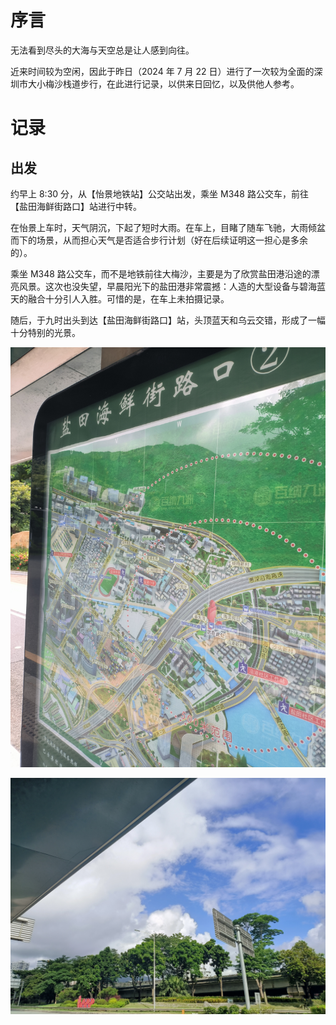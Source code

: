 # 序言

无法看到尽头的大海与天空总是让人感到向往。

近来时间较为空闲，因此于昨日（2024 年 7 月 22 日）进行了一次较为全面的深圳市大小梅沙栈道步行，在此进行记录，以供来日回忆，以及供他人参考。

# 记录

## 出发

约早上 8:30 分，从【怡景地铁站】公交站出发，乘坐 M348 路公交车，前往【盐田海鲜街路口】站进行中转。

在怡景上车时，天气阴沉，下起了短时大雨。在车上，目睹了随车飞驰，大雨倾盆而下的场景，从而担心天气是否适合步行计划（好在后续证明这一担心是多余的）。

乘坐 M348 路公交车，而不是地铁前往大梅沙，主要是为了欣赏盐田港沿途的漂亮风景。这次也没失望，早晨阳光下的盐田港非常震撼：人造的大型设备与碧海蓝天的融合十分引人入胜。可惜的是，在车上未拍摄记录。

随后，于九时出头到达【盐田海鲜街路口】站，头顶蓝天和乌云交错，形成了一幅十分特别的光景。

![盐田海鲜街路口公交站](1.jpg)

![公交站的风景](2.jpg)
